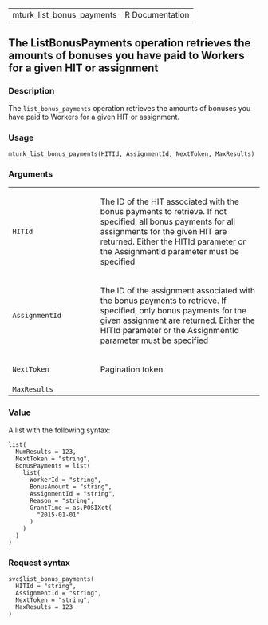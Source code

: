 <table style="width: 100%;">
<tbody>
<tr class="odd">
<td>mturk_list_bonus_payments</td>
<td style="text-align: right;">R Documentation</td>
</tr>
</tbody>
</table>

## The ListBonusPayments operation retrieves the amounts of bonuses you have paid to Workers for a given HIT or assignment

### Description

The `list_bonus_payments` operation retrieves the amounts of bonuses you
have paid to Workers for a given HIT or assignment.

### Usage

    mturk_list_bonus_payments(HITId, AssignmentId, NextToken, MaxResults)

### Arguments

<table>
<colgroup>
<col style="width: 35%" />
<col style="width: 65%" />
</colgroup>
<tbody>
<tr class="odd">
<td><code id="mturk_list_bonus_payments_:_HITId">HITId</code></td>
<td><p>The ID of the HIT associated with the bonus payments to retrieve.
If not specified, all bonus payments for all assignments for the given
HIT are returned. Either the HITId parameter or the AssignmentId
parameter must be specified</p></td>
</tr>
<tr class="even">
<td><code
id="mturk_list_bonus_payments_:_AssignmentId">AssignmentId</code></td>
<td><p>The ID of the assignment associated with the bonus payments to
retrieve. If specified, only bonus payments for the given assignment are
returned. Either the HITId parameter or the AssignmentId parameter must
be specified</p></td>
</tr>
<tr class="odd">
<td><code
id="mturk_list_bonus_payments_:_NextToken">NextToken</code></td>
<td><p>Pagination token</p></td>
</tr>
<tr class="even">
<td><code
id="mturk_list_bonus_payments_:_MaxResults">MaxResults</code></td>
<td></td>
</tr>
</tbody>
</table>

### Value

A list with the following syntax:

    list(
      NumResults = 123,
      NextToken = "string",
      BonusPayments = list(
        list(
          WorkerId = "string",
          BonusAmount = "string",
          AssignmentId = "string",
          Reason = "string",
          GrantTime = as.POSIXct(
            "2015-01-01"
          )
        )
      )
    )

### Request syntax

    svc$list_bonus_payments(
      HITId = "string",
      AssignmentId = "string",
      NextToken = "string",
      MaxResults = 123
    )
